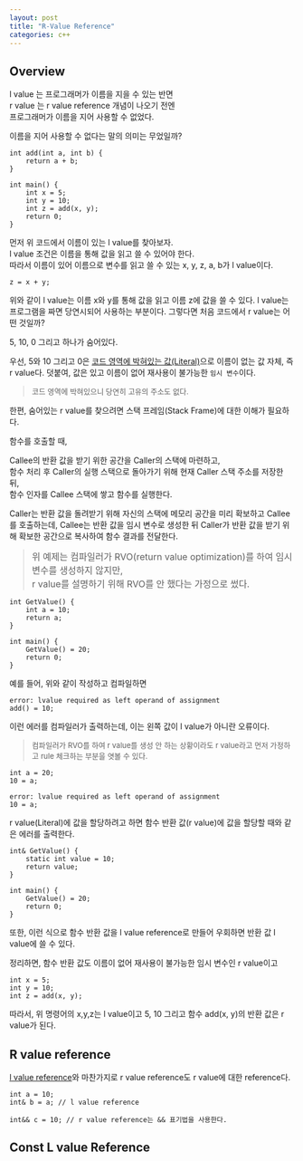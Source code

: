 ```yaml
---
layout: post
title: "R-Value Reference"
categories: c++
---
```


## Overview

<!-- begin_excerpt -->

l value 는 프로그래머가 이름을 지을 수 있는 반면 <br>
r value 는 r value reference 개념이 나오기 전엔 <br> 
프로그래머가 이름을 지어 사용할 수 없었다.<br> 

<!-- end_excerpt -->

이름을 지어 사용할 수 없다는 말의 의미는 무었일까?

```
int add(int a, int b) {
    return a + b;
}

int main() {
    int x = 5;
    int y = 10;
    int z = add(x, y);
    return 0;
}
```

먼저 위 코드에서 이름이 있는 l value를 찾아보자. <br> 
l value 조건은 이름을 통해 값을 읽고 쓸 수 있어야 한다. <br> 
따라서 이름이 있어 이름으로 변수를 읽고 쓸 수 있는 x, y, z, a, b가 l value이다.

```
z = x + y;
```
위와 같이 l value는 이름 x와 y를 통해 값을 읽고 이름 z에 값을 쓸 수 있다.
l value는 프로그램을 짜면 당연시되어 사용하는 부분이다. 그렇다면 처음 코드에서 r value는 어떤 것일까?

5, 10, 0 그리고 하나가 숨어있다.

우선, 5와 10 그리고 0은 [코드 영역에 박혀있는 값(Literal)](https://en.wikipedia.org/wiki/Literal_(computer_programming))으로 이름이 없는 값 자체, 즉 r value다. 덧붙여, 값은 있고 이름이 없어 재사용이 불가능한 `임시 변수`이다.

> <font size="2"> 
> 코드 영역에 박혀있으니 당연히 고유의 주소도 없다.
> </font>

한편, 숨어있는 r value를 찾으려면 스택 프레임(Stack Frame)에 대한 이해가 필요하다.

함수를 호출할 때,

Callee의 반환 값을 받기 위한 공간을 Caller의 스택에 마련하고, <br>
함수 처리 후 Caller의 실행 스택으로 돌아가기 위해 현재 Caller 스택 주소를 저장한 뒤, <br>함수 인자를 Callee 스택에 쌓고 함수를 실행한다.


Caller는 반환 값을 돌려받기 위해 자신의 스택에 메모리 공간을 미리 확보하고 Callee를 호출하는데, Callee는 반환 값을 임시 변수로 생성한 뒤 Caller가 반환 값을 받기 위해 확보한 공간으로 복사하여 함수 결과를 전달한다.

> <font size="3"> 
> 위 예제는 컴파일러가 RVO(return value optimization)를 하여 임시 변수를 생성하지 않지만,  <br>
> r value를 설명하기 위해 RVO를 안 했다는 가정으로 썼다.
> </font>


```
int GetValue() {
    int a = 10;
    return a;
}

int main() {
    GetValue() = 20;
    return 0;
}
```
예를 들어, 위와 같이 작성하고 컴파일하면 

```
error: lvalue required as left operand of assignment
add() = 10;
```
이런 에러를 컴파일러가 출력하는데, 이는 왼쪽 값이 l value가 아니란 오류이다. 

> <font size="2"> 
> 컴파일러가 RVO를 하여 r value를 생성 안 하는 상황이라도 r value라고 먼저 가정하고 rule 체크하는 부분을 엿볼 수 있다.
> </font>

```
int a = 20;
10 = a;

error: lvalue required as left operand of assignment
10 = a;
```
r value(Literal)에 값을 할당하려고 하면 함수 반환 값(r value)에 값을 할당할 때와 같은 에러를 출력한다.


```
int& GetValue() {
    static int value = 10;
    return value;
}

int main() {
    GetValue() = 20;
    return 0;
}
```
또한, 이런 식으로 함수 반환 값을 l value reference로 만들어 우회하면 반환 값 l value에 쓸 수 있다.

정리하면, 함수 반환 값도 이름이 없어 재사용이 불가능한 임시 변수인 r value이고

```
int x = 5;
int y = 10;
int z = add(x, y);
```

따라서, 위 명령어의 x,y,z는 l value이고 5, 10 그리고 함수 add(x, y)의 반환 값은 r value가 된다.

## R value reference

[l value reference](../../../../language/2023/05/27/c++-ref-pointer.html)와 마찬가지로 r value reference도 r value에 대한 reference다.

```
int a = 10;
int& b = a; // l value reference

int&& c = 10; // r value reference는 && 표기법을 사용한다.
``` 



## Const L value Reference


